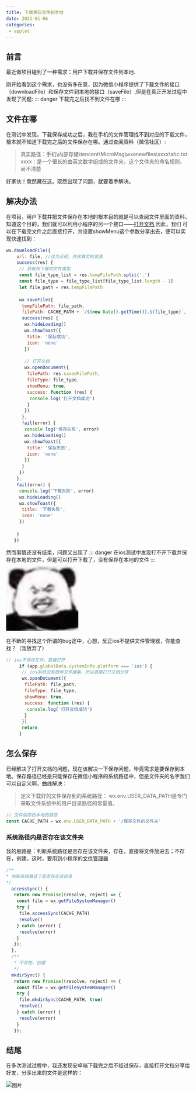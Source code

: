 ```yaml
---
title: 下载保存文件到本地
date: 2021-01-06
categories: 
 - applet
---
```

## 前言
最近做项目碰到了一种需求：用户下载并保存文件到本地.

刚开始看到这个需求，也没有多在意，因为微信小程序提供了下载文件的接口（downloadFile）和保存文件到本地的接口（saveFile）,但是在真正开发过程中发现了问题:
::: danger
下载完之后找不到文件在哪
:::
## 文件在哪
在测试中发现，下载保存成功之后，我在手机的文件管理找不到对应的下载文件，根本就不知道下载完之后的文件保存在哪。通过查阅资料（微信社区）:

> 真实路径：手机\内部存储\tencent\MicroMsg\wxanewfiles\xxxx\abc.txt
> xxxx：是一个很长的由英文数字组成的文件夹，这个文件夹的命名规则，尚不清楚

好家伙！竟然藏在这。既然出现了问题，就要着手解决。
## 解决办法
在项目，用户下载并把文件保存在本地的根本目的就是可以查阅文件里面的资料。知道这个目的，我们就可以利用小程序的另一个接口——[打开文档](https://developers.weixin.qq.com/miniprogram/dev/api/file/wx.openDocument.html),因此，我们
可以在下载完文件之后直接打开，并设置showMenu这个参数分享出去，便可以实现快速找到：
```js
wx.downloadFile({
    url: file, //仅为示例，并非真实的资源
    success(res) {
     // 获取所下载的文件类型
     const file_type_list = res.tempFilePath.split('.')
     const file_type = file_type_list[file_type_list.length - 1]
     let file_path = res.tempFilePath

     wx.saveFile({
      tempFilePath: file_path,
      filePath: CACHE_PATH + `/${new Date().getTime()}.${file_type}`,
      success(res) {
       wx.hideLoading()
       wx.showToast({
        title: '保存成功',
        icon: 'none'
       })

       // 打开文档
       wx.openDocument({
        filePath: res.savedFilePath,
        fileType: file_type,
        showMenu: true,
        success: function (res) {
         console.log('打开文档成功')
        }
       })
      },
      fail(error) {
       console.log('保存失败', error)
       wx.hideLoading()
       wx.showToast({
        title: '保存失败',
        icon: 'none'
       })
      }
     })
    },
    fail(error) {
     console.log('下载失败', error)
     wx.hideLoading()
     wx.showToast({
      title: '下载失败',
      icon: 'none'
     })

    }
   })
```
然而事情还没有结束，问题又出现了
::: danger
在ios测试中发现打不开下载并保存在本地的文件，但是可以打开下载了，没有保存在本地的文件
:::
![什么鬼问题](./img/public/zhoumei.jpg)

在不断的寻找这个所谓的bug途中，心想，反正ios不提供文件管理器，你能查找？（我放弃了）
```js
// ios不保存文件，直接打开
     if (app.globalData.systemInfo.platform === 'ios') {
      // ios系统没有提供文件搜索，所以直接打开文档分享
      wx.openDocument({
       filePath: file_path,
       fileType: file_type,
       showMenu: true,
       success: function (res) {
        console.log('打开文档成功')
       }
      })
      return
     }
```
## 怎么保存
已经解决了打开文档的问题，现在该解决一下保存问题，毕竟需求是要保存到本地。保存路径已经是只能保存在微信小程序的系统路径中，但是文件夹的名字我们可以自定义啊，曲线解决：
>定义下载好的文件保存到的系统路径：
> wx.env.USER_DATA_PATH是专门获取文件系统中的用户目录路径的常量值。

```js
// 文件保存到本地的路径
const CACHE_PATH = wx.env.USER_DATA_PATH + '/保存文件的文件夹'
```
### 系统路径内是否存在该文件夹
我的思路是：判断系统路径是否存在该文件夹，存在，直接将文件放进去；不存在，创建。这时，要用到小程序的[文件管理器](https://developers.weixin.qq.com/miniprogram/dev/api/file/wx.getFileSystemManager.html)
```js
/**
* 判断系统路径下是否存在该目录
*/
  accessSync() {
   return new Promise((resolve, reject) => {
    const file = wx.getFileSystemManager()
    try {
     file.accessSync(CACHE_PATH)
     resolve()
    } catch (error) {
     resolve(error)
    }
   });
  },
  /**
   * 不存在，创建
   */
  mkdirSync() {
   return new Promise((resolve, reject) => {
    const file = wx.getFileSystemManager()
    try {
     file.mkdirSync(CACHE_PATH, true)
     resolve()
    } catch (error) {
     resolve(error)
    }
   });
```
## 结尾
在多次测试过程中，我还发现安卓端下载完之后不经过保存，直接打开文档分享给好友，分享出来的文件是这样的：

![图片](https://img-blog.csdnimg.cn/20210106173350585.png)